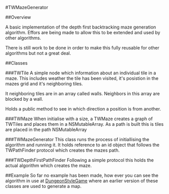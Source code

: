 #TWMazeGenerator

##Overview

A basic implementation of the depth first backtracking maze generation
algorithm. Effors are being made to allow this to be extended and used
by other algorithms.

There is still work to be done in order to make this fully reusable for other
algorithms but not a great deal.

##Classes

###TWTile
A simple node which information about an individual tile in a maze.
This includes weather the tile has been visited, it's posistion in the
mazes grid and it's neighboring tiles.

It neighboring tiles are in an array called walls. Neighbors in this
array are blocked by a wall.

Holds a public method to see in which direction a position is from another.

###TWMaze
When initialise with a size, a TWMaze creates a graph of TWTiles and
places them in a NSMutableArray. As a path is built this is tiles are
placed in the path NSMutableArray

###TWMazeGenerator
This class runs the process of initiallising the algorithm and running
it. It holds reference to an id object that follows the TWPathFinder
protocol which creates the mazes path.

###TWDepthFirstPathFinder
Following a simple protocol <TWPathFinder> this holds the actual algorithm
which creates the maze.

##Example
So far no example has been made, how ever you can see the algorithm in use
at [DungeonStyleGame](https://github.com/bloggertom/DungeonGame) where an 
earlier version of these classes are used to generate a map.
